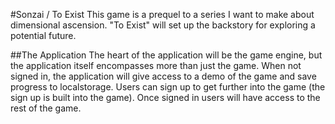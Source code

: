 #Sonzai / To Exist
This game is a prequel to a series I want to make about dimensional ascension. "To Exist" will set up the backstory for exploring a potential future.

##The Application
The heart of the application will be the game engine, but the application itself encompasses more than just the game. When not signed in, the application will give access to a demo of the game and save progress to localstorage. Users can sign up to get further into the game (the sign up is built into the game). Once signed in users will have access to the rest of the game.

